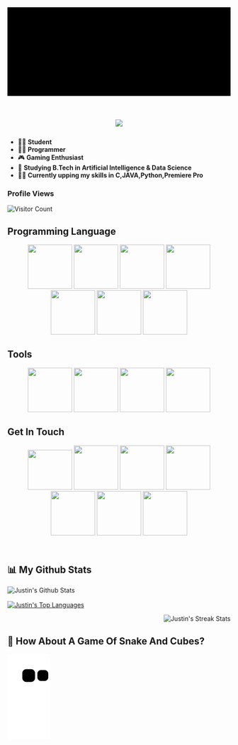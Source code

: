 <img src = https://github.com/Juz-Tom-J/Juz-Tom-J/blob/8515ad73130a6b3a2f4ad4bf33d21c9695915558/cybermatrix.gif width = 1400 height = 200>

<h1 align="center">
  <a href="https://git.io/typing-svg">
    <img src="https://readme-typing-svg.herokuapp.com?font=calibri&color=%2313F000&lines=Hey+Guys!+👋;I+am+Justin+Thomas+Jo;+👇+Check+out+more+about+me!+👇&center=true&size=30">
  </a>
</h1>



- 👨‍🎓	   **Student**
- 👨‍💻    **Programmer**
- 🎮    **Gaming Enthusiast**
- 📝	**Studying B.Tech in Artificial Intelligence & Data Science**
- 🧑‍💻	 **Currently upping my skills in C,JAVA,Python,Premiere Pro**

### Profile Views
![Visitor Count](https://profile-counter.glitch.me/{Juz-Tom-J}/count.svg)

## Programming Language

<p align = "center">
<img src = https://img.icons8.com/color/344/c-programming.png width = 100 height = 100>
<img src = https://img.icons8.com/color/344/java-coffee-cup-logo--v1.png width = 100 height = 100>
<img src = https://img.icons8.com/color/344/c-plus-plus-logo.png width = 100 height = 100>
<img src = https://img.icons8.com/color/344/python--v1.png width = 100 height = 100>
<img src = https://img.icons8.com/color/344/html-5--v1.png width = 100 height = 100>
<img src = https://img.icons8.com/color/344/css3.png width = 100 height = 100>
<img src = https://img.icons8.com/fluency/344/mysql-logo.png width = 100 height = 100>
</p>

## Tools

<p align = "center">
<img src = https://img.icons8.com/color/344/visual-studio-code-2019.png width = 100 height = 100>
<img src = https://img.icons8.com/offices/344/java-eclipse.png width = 100 height = 100>
<img src = https://img.icons8.com/color/344/adobe-premiere-pro--v1.png width = 100 height = 100>
<img src = https://img.icons8.com/officel/344/obs-studio.png width = 100 height = 100>
</p>

## Get In Touch

<p align = "center">
<a href = mailto:justinthomas10235@gmail.com><img src = https://img.icons8.com/color/344/gmail--v1.png width = 100 height = 90></a>
<a href = https://linkedin.com/in/justin-thomas-670545a6><img src = https://img.icons8.com/plasticine/344/linkedin.png width = 100 height = 100></a>
<a href = https://instagram.com/juz_ti_n><img src = https://img.icons8.com/plasticine/344/instagram-new--v2.png width = 100 height = 100></a>
<a href = https://facebook.com/juz.tom.j.31><img src = https://img.icons8.com/plasticine/344/facebook-new.png width = 100 height = 100></a>
<a href = https://www.snapchat.com/add/justin.310701><img src = https://img.icons8.com/plasticine/344/snapchat.png width = 100 height = 100></a>
<a href = https://www.discordapp.com/users/Justin-Thomas-Jo#6004><img src = https://img.icons8.com/plasticine/344/discord-logo.png width = 100 height = 100></a>
<a href = https://web.whatsapp.com/send?phone=+971552380563><img src = https://img.icons8.com/plasticine/344/whatsapp.png width = 100 height = 100></a>
</p>
<br/>

## 📊 My Github Stats

<a href="https://github.com/Juz-Tom-J/github-readme-stats"><img alt="Justin's Github Stats" src="https://github-readme-stats.vercel.app/api?username=Juz-Tom-J&theme=blue-green&bg_color=0D1117" align="left" /></a><br>

<a href="https://github.com/Juz-Tom-J/github-readme-stats"><img alt="Justin's Top Languages" src="https://github-readme-stats.vercel.app/api/top-langs?username=Juz-Tom-J&theme=blue-green&bg_color=0D1117" align="center" /></a><br>

<a href="https://github.com/Juz-Tom-J/github-readme-stats"><img alt="Justin's Streak Stats" src="https://github-readme-streak-stats.herokuapp.com/?user=Juz-Tom-J&theme=blue-green&bg_color=0D1117" align="right" /></a><br>
 
  
## 🐍 How About A Game Of Snake And Cubes?

![snake gif](https://github.com/alankudakkad17/alankudakkad17/blob/output/github-contribution-grid-snake.svg)
<br>

 <br/>
